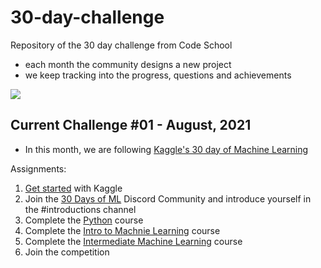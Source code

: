 # 30-day-challenge

Repository of the 30 day challenge from Code School
- each month the community designs a new project
- we keep tracking into the progress, questions and achievements

[![](https://img.shields.io/badge/Join_us_in_Discord-7289DA?style=for-the-badge&logo=discord&logoColor=white)](https://discord.gg/ckrutnFr)

## Current Challenge #01 - August, 2021
- In this month, we are following [Kaggle's 30 day of Machine Learning ](https://www.kaggle.com/thirty-days-of-ml)

Assignments:
1. [Get started](https://www.kaggle.com/alexisbcook/getting-started-with-kaggle) with Kaggle
3. Join the [30 Days of ML](https://discord.com/invite/f8g8bDq8Vv) Discord Community and introduce yourself in the #introductions channel
4. Complete the [Python](https://www.kaggle.com/learn/python) course
5. Complete the [Intro to Machnie Learning](https://www.kaggle.com/learn/intro-to-machine-learning) course
6. Complete the [Intermediate Machine Learning](https://www.kaggle.com/learn/intermediate-machine-learning) course
7. Join the competition
